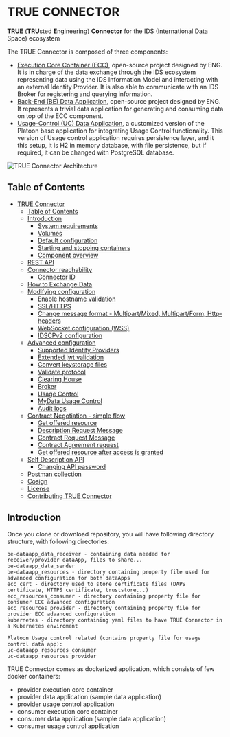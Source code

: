 # TRUE CONNECTOR

**TRUE** (**TRU**sted **E**ngineering) **Connector** for the IDS (International Data Space) ecosystem

The TRUE Connector is composed of three components:

* [Execution Core Container (ECC)](https://github.com/Engineering-Research-and-Development/true-connector-execution_core_container), open-source project designed by ENG. It is in charge of the data exchange through the IDS ecosystem representing data using the IDS Information Model and interacting with an external Identity Provider. It is also able to communicate with an IDS Broker for registering and querying information.
* [Back-End (BE) Data Application](https://github.com/Engineering-Research-and-Development/true-connector-basic_data_app), open-source project designed by ENG. It represents a trivial data application for generating and consuming data on top of the ECC component.
* [Usage-Control (UC) Data Application](https://github.com/Engineering-Research-and-Development/true-connector-uc\_data\_app\_platoon), a customized version of the Platoon base application for integrating Usage Control functionality. This version of Usage control application requires persistence layer, and it this setup, it is H2 in memory database, with file persistence, but if required, it can be changed with PostgreSQL database.

![TRUE Connector Architecture](doc/TRUE\_Connector\_Architecture.png)

## Table of Contents

* [TRUE Connector](<README.md#true-connector>)
  * [Table of Contents](<README.md#table-of-contents>)
  * [Introduction](<README.md#introduction->)
    * [System requirements](doc/system-requirements.md)
    * [Volumes](doc/volumes.md)
    * [Default configuration](doc/default-configuration.md)
    * [Starting and stopping containers](doc/start-stop.md)
    * [Component overview](doc/component-overview.md)
  * [REST API](doc/rest-api.md)
  * [Connector reachability](doc/reachability.md)
    * [Connector ID](doc/reachability.md#connector-id)
  * [How to Exchange Data](doc/exchange-data.md)
  * [Modifying configuration](doc/modify-configuration.md)
    * [Enable hostname validation](doc/modify-configuration.md#enable-hostname-validation-)
    * [SSL/HTTPS](doc/modify-configuration.md#sslhttps-)
    * [Change message format - Multipart/Mixed, Multipart/Form, Http-headers](doc/modify-configuration.md#change-message-format---multipartmixed-multipartform-http-headers-)
    * [WebSocket configuration (WSS)](doc/modify-configuration.md#websocket-configuration-wss-)
    * [IDSCPv2 configuration](doc/modify-configuration.md#idscpv2-configuration-)
  * [Advanced configuration](doc/advanced-configuration.md)
    * [Supported Identity Providers](doc/advanced-configuration.md#supported-identity-providers-)
    * [Extended jwt validation](doc/advanced-configuration.md#extended-jwt-validation-)
    * [Convert keystorage files](doc/advanced-configuration.md#convert-keystorage-files-)
    * [Validate protocol](doc/advanced-configuration.md#validate-protocol-)
    * [Clearing House](doc/advanced-configuration.md#clearing-house-)
    * [Broker](doc/advanced-configuration.md#broker-)
    * [Usage Control](doc/advanced-configuration.md#usage-control-)
    * [MyData Usage Control](doc/advanced-configuration.md#mydata-usage-control-)
    * [Audit logs](doc/advanced-configuration.md#audit-logs-)
  * [Contract Negotiation - simple flow](doc/contract-negotiation.md)
    * [Get offered resource](doc/contract-negotiation.md#get-offered-resource-)
    * [Description Request Message](doc/contract-negotiation.md#description-request-message-)
    * [Contract Request Message](doc/contract-negotiation.md#contract-request-message-)
    * [Contract Agreement request](doc/contract-negotiation.md#contract-agreement-request-)
    * [Get offered resource after access is granted](doc/contract-negotiation.md#get-offered-resource-after-access-is-granted-)
  * [Self Description API](doc/self-description-API.md)
    * [Changing API password](doc/self-description-API.md#changing-api-password)
  * [Postman collection](doc/self-description-API.md#postman-collection-)
  * [Cosign](doc/self-description-API.md#cosign-)
  * [License](doc/license.md)
  * [Contributing TRUE Connector](doc/contributingTC.md)
  
## Introduction <a href="#introduction" id="introduction"></a>

Once you clone or download repository, you will have following directory structure, with following directories:

```
be-dataapp_data_receiver - containing data needed for receiver/provider dataApp, files to share...
be-dataapp_data_sender
be-dataapp_resources - directory containing property file used for advanced configuration for both dataApps
ecc_cert - directory used to store certificate files (DAPS certificate, HTTPS certificate, truststore...)
ecc_resources_consumer - directory containing property file for consumer ECC advanced configuration
ecc_resources_provider - directory containing property file for provider ECC advanced configuration
kubernetes - directory containing yaml files to have TRUE Connector in a Kubernetes enviroment

Platoon Usage control related (contains property file for usage control data app):
uc-dataapp_resources_consumer
uc-dataapp_resources_provider
```

TRUE Connector comes as dockerized application, which consists of few docker containers:

* provider execution core container
* provider data application (sample data application)
* provider usage control application
* consumer execution core container
* consumer data application (sample data application)
* consumer usage control application